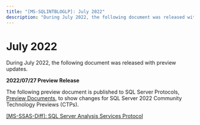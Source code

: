 ```yaml
---
title: "[MS-SQLINTBLOGLP]: July 2022"
description: "During July 2022, the following document was released with preview updates.  2022/07/27 Preview Release  The following preview document is"
---
```


# July 2022

<p> </p>
<p>During July 2022, the following document was released with
preview updates.</p>

<p><b>2022/07/27 Preview Release</b></p>

<p>The following preview document is published to SQL Server
Protocols, <span><a href="https://docs.microsoft.com/en-us/openspecs/sql_server_protocols/ms-sqlprotlp/9523bb93-328f-4e27-9b1b-a0aab77ebcf0">Preview
Documents</a></span>, to show changes for SQL Server 2022 Community Technology
Previews (CTPs).</p>

<p><span><a href="https://sqlprotocoldoc.blob.core.windows.net/productionsqlarchives/MS-SSAS/%5bMS-SSAS%5d-220727-diff.pdf">[MS-SSAS-Diff]:
SQL Server Analysis Services Protocol</a></span></p>


                